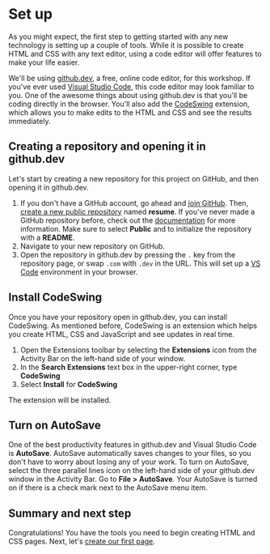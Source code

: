 # Set up

As you might expect, the first step to getting started with any new technology is setting up a couple of tools. While it is possible to create HTML and CSS with any text editor, using a code editor will offer features to make your life easier.

We'll be using [github.dev](https://github.dev/github/dev), a free, online code editor, for this workshop. If you've ever used [Visual Studio Code](code.visualstudio.com), this code editor may look familiar to you. One of the awesome things about using github.dev is that you'll be coding directly in the browser. You'll also add the [CodeSwing](https://marketplace.visualstudio.com/items?itemName=codespaces-Contrib.codeswing) extension, which allows you to make edits to the HTML and CSS and see the results immediately.

## Creating a repository and opening it in github.dev

Let's start by creating a new repository for this project on GitHub, and then opening it in github.dev. 

1. If you don't have a GitHub account, go ahead and [join GitHub](https://github.com/join). Then, [create a new public repository](https://github.com/new) named **resume**. If you've never made a GitHub repository before, check out the [documentation](https://docs.github.com/get-started/quickstart/create-a-repo) for more information. Make sure to select **Public** and to initialize the repository with a **README**.
1. Navigate to your new repository on GitHub.
1. Open the repository in github.dev by pressing the `.` key from the repository page, or swap `.com` with `.dev` in the URL. This will set up a [VS Code](https://code.visualstudio.com/) environment in your browser.

## Install CodeSwing

Once you have your repository open in github.dev, you can install CodeSwing. As mentioned before, CodeSwing is an extension which helps you create HTML, CSS and JavaScript and see updates in real time.

1. Open the Extensions toolbar by selecting the **Extensions** icon from the Activity Bar on the left-hand side of your window. 
1. In the **Search Extensions** text box in the upper-right corner, type **CodeSwing**
1. Select **Install** for **CodeSwing**

The extension will be installed.

## Turn on AutoSave

One of the best productivity features in github.dev and Visual Studio Code is **AutoSave**. AutoSave automatically saves changes to your files, so you don't have to worry about losing any of your work. To turn on AutoSave, select the three parallel lines icon on the left-hand side of your github.dev window in the Activity Bar. Go to **File > AutoSave**. Your AutoSave is turned on if there is a check mark next to the AutoSave menu item. 

## Summary and next step

Congratulations! You have the tools you need to begin creating HTML and CSS pages. Next, let's [create our first page](./1-create-html.md).
